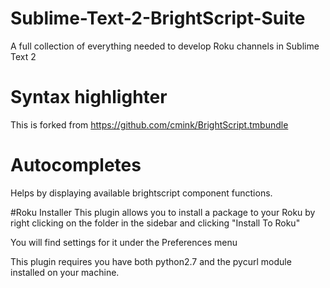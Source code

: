 # Sublime-Text-2-BrightScript-Suite
A full collection of everything needed to develop Roku channels in Sublime Text 2

# Syntax highlighter
This is forked from https://github.com/cmink/BrightScript.tmbundle

# Autocompletes
Helps by displaying available brightscript component functions.

#Roku Installer
This plugin allows you to install a package to your Roku by right clicking on the folder in the sidebar and clicking "Install To Roku"

You will find settings for it under the Preferences menu

This plugin requires you have both python2.7 and the pycurl module installed on your machine.
